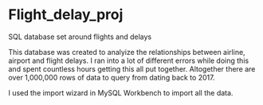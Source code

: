# Flight_delay_proj
SQL database set around flights and delays 

This database was created to analyize the relationships between airline, airport and flight delays. I ran into a lot of different errors while doing this and spent countless hours getting this all put together. 
Altogether there are over 1,000,000 rows of data to query from dating back to 2017.

I used the import wizard in MySQL Workbench to import all the data. 
